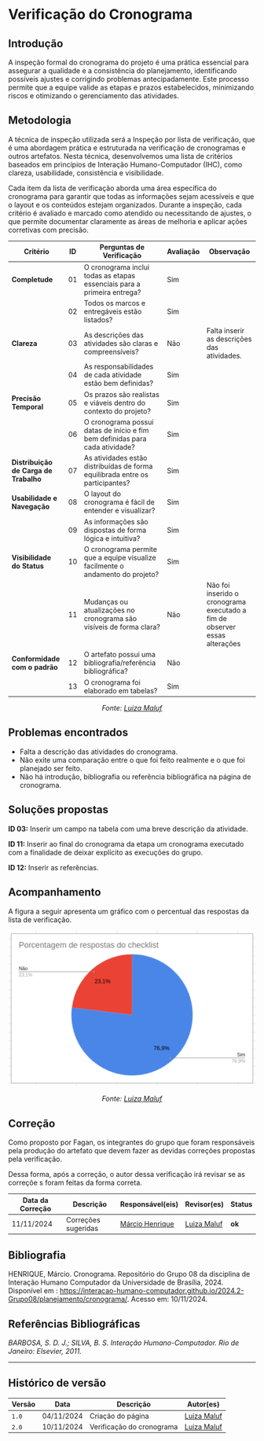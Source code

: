 # __Verificação do Cronograma__

## __Introdução__

A inspeção formal do cronograma do projeto é uma prática essencial para assegurar a qualidade e a consistência do planejamento, identificando possíveis ajustes e corrigindo problemas antecipadamente. Este processo permite que a equipe valide as etapas e prazos estabelecidos, minimizando riscos e otimizando o gerenciamento das atividades.

## __Metodologia__

A técnica de inspeção utilizada será a Inspeção por lista de verificação, que é uma abordagem prática e estruturada na verificação de cronogramas e outros artefatos. Nesta técnica, desenvolvemos uma lista de critérios baseados em princípios de Interação Humano-Computador (IHC), como clareza, usabilidade, consistência e visibilidade. 

Cada item da lista de verificação aborda uma área específica do cronograma para garantir que todas as informações sejam acessíveis e que o layout e os conteúdos estejam organizados. Durante a inspeção, cada critério é avaliado e marcado como atendido ou necessitando de ajustes, o que permite documentar claramente as áreas de melhoria e aplicar ações corretivas com precisão.

<center>

| Critério                              | ID      | Perguntas de Verificação                                                               | Avaliação     | Observação      |
|---------------------------------------|---------|----------------------------------------------------------------------------------------|---------------|-----------------|
| **Completude**                        | 01      | O cronograma inclui todas as etapas essenciais para a primeira entrega?                | Sim           |                 |
|                                       | 02      | Todos os marcos e entregáveis estão listados?                                          | Sim           |                 |
| **Clareza**                           | 03      | As descrições das atividades são claras e compreensíveis?                              | Não           | Falta inserir as descrições das atividades.|
|                                       | 04      | As responsabilidades de cada atividade estão bem definidas?                            | Sim           |                 |
| **Precisão Temporal**                 | 05      | Os prazos são realistas e viáveis dentro do contexto do projeto?                       | Sim           |                 |
|                                       | 06      | O cronograma possui datas de início e fim bem definidas para cada atividade?           | Sim           |                 |
| **Distribuição de Carga de Trabalho** | 07      | As atividades estão distribuídas de forma equilibrada entre os participantes?          | Sim           |                 |
| **Usabilidade e Navegação**           | 08      | O layout do cronograma é fácil de entender e visualizar?                               | Sim           |                 |
|                                       | 09      | As informações são dispostas de forma lógica e intuitiva?                              | Sim           |                 |
| **Visibilidade do Status**            | 10      | O cronograma permite que a equipe visualize facilmente o andamento do projeto?         | Sim           |                 |
|                                       | 11      | Mudanças ou atualizações no cronograma são visíveis de forma clara?                    | Não           | Não foi inserido o cronograma executado a fim de observer essas alterações|
|**Conformidade com o padrão**          | 12      | O artefato possui uma bibliografia/referência bibliográfica?                           | Não |                 |                        
|                                       | 13      | O cronograma foi elaborado em tabelas?                                                 | Sim           |                 |

_Fonte: [Luiza Maluf](https://github.com/LuizaMaluf)_

</center>

## __Problemas encontrados__

- Falta a descrição das atividades do cronograma.
- Não exite uma comparação entre o que foi feito realmente e o que foi planejado ser feito.
- Não há introdução, bibliografia ou referência bibliográfica na página de cronograma.

## __Soluções propostas__

__ID 03:__ Inserir um campo na tabela com uma breve descrição da atividade.

__ID 11:__ Inserir ao final do cronograma da etapa um cronograma executado com a finalidade de deixar explícito as execuções do grupo.

__ID 12:__ Inserir as referências.


## __Acompanhamento__

A figura a seguir apresenta um gráfico com o percentual das respostas da lista de verificação.

<center>

![Percentual da verificação do cronograma](../../../assets/graficos/verf-cronograma1.png)

_Fonte: [Luiza Maluf](https://github.com/LuizaMaluf)_

</center>

## __Correção__

Como proposto por Fagan, os integrantes do grupo que foram responsáveis pela produção do artefato que devem fazer as devidas correções propostas pela verificação.

Dessa forma, após a correção, o autor dessa verificação irá revisar se as correçõe s foram feitas da forma correta. 

<center>

| Data da Correção | Descrição | Responsável(eis) | Revisor(es) | Status |
|------------------|-----------|------------------|-------------|--------|
| 11/11/2024       | Correções sugeridas | [Márcio Henrique](https://github.com/DeM4rcio) | [Luiza Maluf](https://github.com/LuizaMaluf) | **ok** |

</center>

## __Bibliografia__

HENRIQUE, Márcio. Cronograma. Repositório do Grupo 08 da disciplina de Interação Humano Computador da Universidade de Brasília, 2024. Disponível em : <https://interacao-humano-computador.github.io/2024.2-Grupo08/planejamento/cronograma/>. Acesso em: 10/11/2024.

## __Referências Bibliográficas__

_BARBOSA, S. D. J.; SILVA, B. S. Interação Humano-Computador. Rio de Janeiro: Elsevier, 2011._

---
## Histórico de versão

| Versão |    Data    |      Descrição      |             Autor(es)                        |
|--------|------------|---------------------|----------------------------------------------|
| `1.0`  | 04/11/2024 | Criação do página | [Luiza Maluf](https://github.com/LuizaMaluf)   |
| `2.0`  | 10/11/2024 | Verificação do cronograma| [Luiza Maluf](https://github.com/LuizaMaluf)   |
